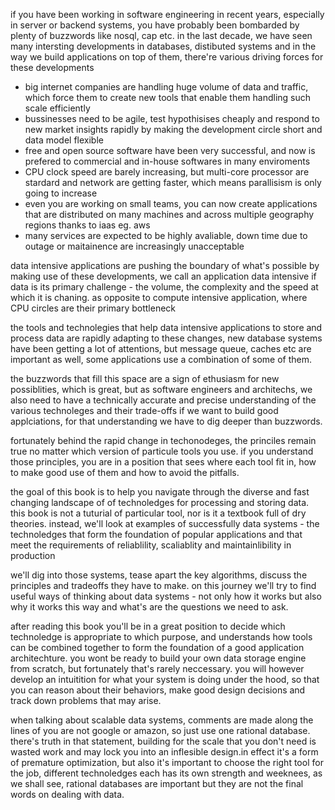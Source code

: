 if you have been working in software engineering in recent years, especially in server or backend systems, you have probably been bombarded by plenty of buzzwords like nosql, cap etc.
in the last decade, we have seen many intersting developments in databases, distibuted systems and in the way we build applications on top of them, there're various driving forces for these developments
- big internet companies are handling huge volume of data and traffic, which force them to create new tools that enable them handling such scale efficiently
- bussinesses need to be agile, test hypothisises cheaply and respond to new market insights rapidly by making the development circle short and data model flexible
- free and open source software have been very successful, and now is prefered to commercial and in-house softwares in many enviroments
- CPU clock speed are barely increasing, but multi-core processor are stardard and network are getting faster, which means parallisism is only going to increase
- even you are working on small teams, you can now create applications that are distributed on many machines and across multiple geography regions thanks to iaas eg. aws
- many services are expected to be highly avaliable, down time due to outage or maitainence are increasingly unacceptable

data intensive applications are pushing the boundary of what's possible by making use of these developments, we call an application data intensive if data is its primary challenge - the volume, the complexity and the speed at which it is chaning. as opposite to compute intensive application, where CPU circles are their primary bottleneck

the tools and technolegies that help data intensive applications to store and process data are rapidly adapting to these changes, new database systems have been getting a lot of attentions, but message queue, caches etc are important as well, some applications use a combination of some of them.

the buzzwords that fill this space are a sign of ethusiasm for new possiblities, which is great, but as software engineers and architechs, we also need to have a technically accurate and precise understanding of the various technoleges and their trade-offs if we want to build good applciations, for that understanding we have to dig deeper than buzzwords.

fortunately behind the rapid change in techonodeges, the princiles remain true no matter which version of particule tools you use. if you understand those principles, you are in a position that sees where each tool fit in, how to make good use of them and how to avoid the pitfalls.

the goal of this book is to help you navigate through the diverse and fast changing landscape of of technoledges for processing and storing data. this book is not a tuturial of particular tool, nor is it a textbook full of dry theories. instead, we'll look at examples of successfully data systems - the technoledges that form the foundation of popular applications and that meet the requirements of reliablility, scaliablity and maintainlibility in production

we'll dig into those systems, tease apart the key algorithms, discuss the principles and tradeoffs they have to make. on this journey we'll try to find useful ways of thinking about data systems - not only how it works but also why it works this way and what's are the questions we need to ask.

after reading this book you'll be in a great position to decide which technoledge is appropriate to which purpose, and understands how tools can be combined together to form the foundation of a good application architechture. you wont be ready to build your own data storage engine from scratch, but fortunately that's rarely neccessary. you will however develop an intuitition for what your system is doing under the hood, so that you can reason about their behaviors, make good design decisions and track down problems that may arise.

when talking about scalable data systems, comments are made along the lines of you are not google or amazon, so just use one rational database. there's truth in that statement, building for the scale that you don't need is wasted work and may lock you into an inflesible design.in effect it's a form of premature optimization, but also it's important to choose the right tool for the job, different technoledges each has its own strength and weeknees, as we shall see, rational databases are important but they are not the final words on dealing with data.
